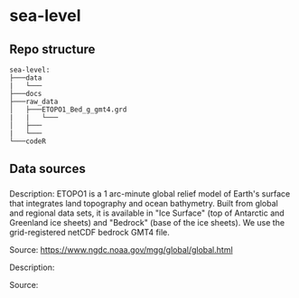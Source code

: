 # sea-level


## Repo structure

```
sea-level:
├───data
|   └───
├───docs
├───raw_data
│   ├───ETOPO1_Bed_g_gmt4.grd
|   |   └───
│   ├───
|   └───
└───codeR
```
## Data sources

### 

Description: ETOPO1 is a 1 arc-minute global relief model of Earth's surface that integrates land topography and ocean bathymetry. Built from global and regional data sets, it is available in "Ice Surface" (top of Antarctic and Greenland ice sheets) and "Bedrock" (base of the ice sheets). We use the grid-registered netCDF bedrock GMT4 file.

Source: https://www.ngdc.noaa.gov/mgg/global/global.html

Description: 

Source:
